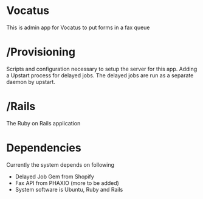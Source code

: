 # Vocatus
This is admin app for Vocatus to put forms in a fax queue

# /Provisioning
Scripts and configuration necessary to setup the server for this app. Adding a Upstart process for delayed jobs. The delayed jobs are run as a separate daemon by upstart.

# /Rails
The Ruby on Rails application


# Dependencies
Currently the system depends on following
- Delayed Job Gem from Shopify
- Fax API from PHAXIO (more to be added)
- System software is Ubuntu, Ruby and Rails

